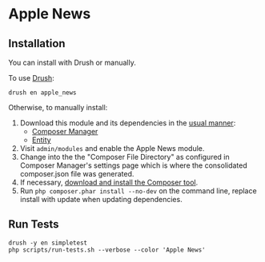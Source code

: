 # Apple News

## Installation

You can install with Drush or manually.

To use [Drush](https://github.com/drush-ops/drush):

```shell
drush en apple_news
```

Otherwise, to manually install:

1.  Download this module and its dependencies in the [usual manner](https://www.drupal.org/documentation/install/modules-themes):
    -   [Composer Manager](https://www.drupal.org/project/composer_manager)
    -   [Entity](https://www.drupal.org/project/entity)
2.  Visit `admin/modules` and enable the Apple News module.
3.  Change into the the "Composer File Directory" as configured in Composer Manager's settings page which is where the consolidated composer.json file was generated.
4.  If necessary, [download and install the Composer tool](https://getcomposer.org/doc/00-intro.md#installation-linux-unix-osx).
5.  Run `php composer.phar install --no-dev` on the command line, replace install with update when updating dependencies.

## Run Tests

```shell
drush -y en simpletest
php scripts/run-tests.sh --verbose --color 'Apple News'
```

